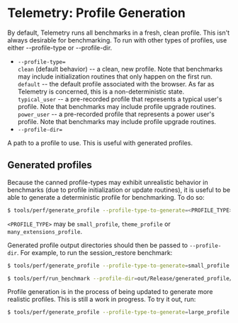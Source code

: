 # Telemetry: Profile Generation

By default, Telemetry runs all benchmarks in a fresh, clean profile. This isn't always desirable for benchmarking. To run with other types of profiles, use either --profile-type or --profile-dir.

* `--profile-type=`<br>
    `clean` (default behavior) -- a clean, new profile. Note that benchmarks may include initialization routines that only happen on the first run.<br>
    `default` -- the default profile associated with the browser. As far as Telemetry is concerned, this is a non-deterministic state.<br>
    `typical_user` -- a pre-recorded profile that represents a typical user's profile. Note that benchmarks may include profile upgrade routines.<br>
    `power_user` -- a pre-recorded profile that represents a power user's profile. Note that benchmarks may include profile upgrade routines.<br>
* `--profile-dir=`

A path to a profile to use. This is useful with generated profiles.

## Generated profiles
Because the canned profile-types may exhibit unrealistic behavior in benchmarks (due to profile initialization or update routines), it is useful to be able to generate a deterministic profile for benchmarking. To do so:
```sh
$ tools/perf/generate_profile --profile-type-to-generate=<PROFILE_TYPE> --output-dir=/path/to/output/profile
```
`<PROFILE_TYPE>` may be `small_profile`, `theme_profile` or `many_extensions_profile`.

Generated profile output directories should then be passed to `--profile-dir`. For example, to run the session_restore benchmark:
```sh
$ tools/perf/generate_profile --profile-type-to-generate=small_profile --output-dir=out/Release/generated_profile
```
```sh
$ tools/perf/run_benchmark --profile-dir=out/Release/generated_profile/small_profile session_restore.cold.typical_25
```
Profile generation is in the process of being updated to generate more realistic profiles. This is still a work in progress. To try it out, run:
```sh
$ tools/perf/generate_profile --profile-type-to-generate=large_profile --browser=exact --browser-executable={path_to_executable} --use-live-sites --output-dir=/path/to/output/profile
```